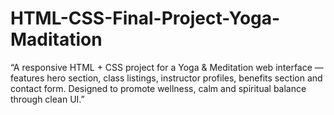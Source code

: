 # HTML-CSS-Final-Project-Yoga-Maditation
“A responsive HTML + CSS project for a Yoga &amp; Meditation web interface — features hero section, class listings, instructor profiles, benefits section and contact form. Designed to promote wellness, calm and spiritual balance through clean UI.”
